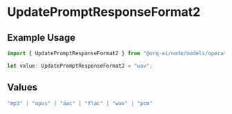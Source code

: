 # UpdatePromptResponseFormat2

## Example Usage

```typescript
import { UpdatePromptResponseFormat2 } from "@orq-ai/node/models/operations";

let value: UpdatePromptResponseFormat2 = "wav";
```

## Values

```typescript
"mp3" | "opus" | "aac" | "flac" | "wav" | "pcm"
```